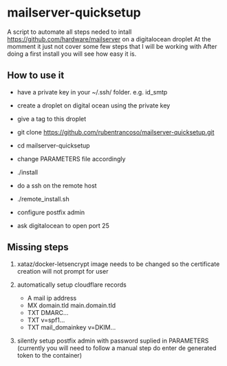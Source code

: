 # mailserver-quicksetup

A script to automate all steps neded to intall https://github.com/hardware/mailserver on a digitalocean droplet
At the momment it just not cover some few steps that I will be working with
After doing a first install you will see how easy it is.

## How to use it

- have a private key in your ~/.ssh/ folder. e.g. id_smtp
- create a droplet on digital ocean using the private key
- give a tag to this droplet

- git clone https://github.com/rubentrancoso/mailserver-quicksetup.git
- cd mailserver-quicksetup
- change PARAMETERS file accordingly
- ./install

- do a ssh on the remote host
- ./remote_install.sh
- configure postfix admin
- ask digitalocean to open port 25

## Missing steps

1. xataz/docker-letsencrypt image needs to be changed so the certificate creation will not prompt for user
2. automatically setup cloudflare records

   - A mail ip address
   - MX domain.tld main.domain.tld
   - TXT DMARC...
   - TXT v=spf1...
   - TXT mail_domainkey v=DKIM...
   
3. silently setup postfix admin with password suplied in PARAMETERS (currently you will need to follow a manual step do enter de generated token to the container)
